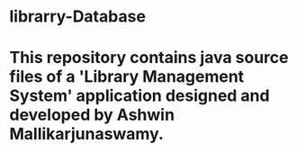 # librarry-Database

# This repository contains java source files of a 'Library Management System' application designed and developed by Ashwin Mallikarjunaswamy.
